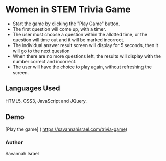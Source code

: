 # Women in STEM Trivia Game
* Start the game by clicking the "Play Game" button.
* The first question will come up, with a timer. 
* The user must choose a question within the allotted time, or the question will time out and it will be marked incorrect.
* The individual answer result screen will display for 5 seconds, then it will go to the next question
* When there are no more questions left, the results will display with the number correct and incorrect.
* The user will have the choice to play again, without refreshing the screen.

## Languages Used

HTML5, CSS3, JavaScript and JQuery.

## Demo
[Play the game] ( https://savannahisrael.com/trivia-game)

### Author
Savannah Israel
